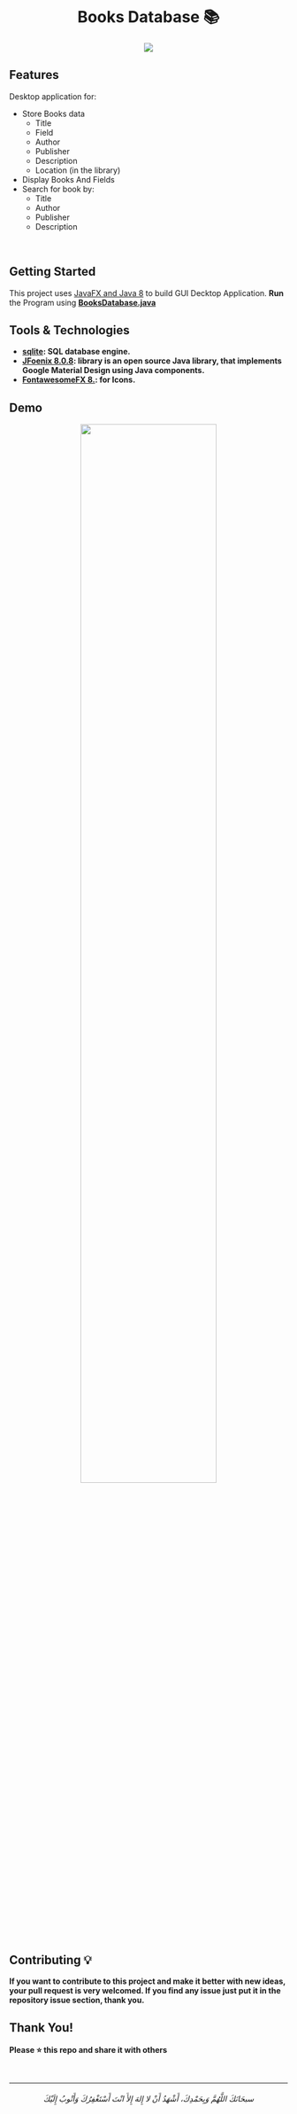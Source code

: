 <h1 align="center">
Books Database 📚
</h1>

<div align="center">
 
 <a href="https://raw.githubusercontent.com/AbdelrahmanBayoumi/Books-Database/master/LICENSE">
  <img src="https://img.shields.io/badge/license-MIT-blue.svg">
 </a>
 
</div>

## Features 

Desktop application for:
- Store Books data 
    - Title
    - Field
    - Author
    - Publisher
    - Description
    - Location (in the library)
- Display Books And Fields
- Search for book by:
    - Title
    - Author 
    - Publisher
    - Description

<br> 



## Getting Started

This project uses <a href="https://openjfx.io">JavaFX and Java 8</a> to build GUI Decktop Application. **Run** the Program using <a href="https://github.com/AbdelrahmanBayoumi/Books-Database/blob/master/Books-Database/src/main/BooksDatabase.java"><strong>BooksDatabase.java<strong></a>

## Tools & Technologies

- <a href="https://www.sqlite.org/">sqlite</a>: SQL database engine.
- <a href="http://www.jfoenix.com/">JFoenix 8.0.8</a>: library is an open source Java library, that implements Google Material Design using Java components.
- <a href="https://bitbucket.org/Jerady/fontawesomefx/src/master/">FontawesomeFX 8.</a>: for Icons.

## Demo

<div align="center">
 <a href="https://youtu.be/F5gARSGRgl0">
  <img src="https://user-images.githubusercontent.com/48678280/121953830-54e75a00-cd5e-11eb-8e01-867d053aeea4.png" width="70%">
 </a>
</div>


## Contributing 💡
If you want to contribute to this project and make it better with new ideas, your pull request is very welcomed.
If you find any issue just put it in the repository issue section, thank you.

## Thank You!
Please ⭐️ this repo and share it with others


<br>

----

<h6 align="center">سبحَانَكَ اللَّهُمَّ وَبِحَمْدِكَ، أَشْهَدُ أَنْ لا إِلهَ إِلأَ انْتَ أَسْتَغْفِرُكَ وَأَتْوبُ إِلَيْكَ</h6>

